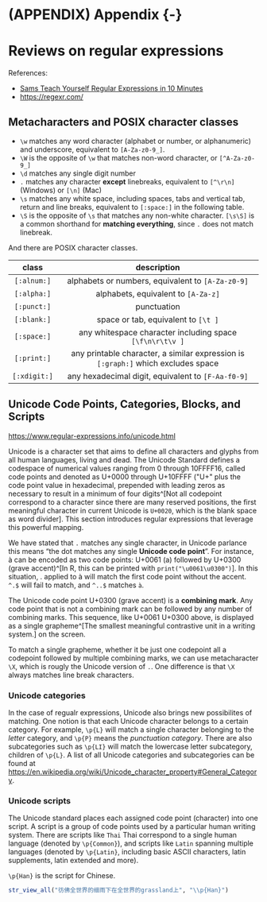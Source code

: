 


# (APPENDIX) Appendix {-}   

# Reviews on regular expressions


References:

- [Sams Teach Yourself Regular Expressions in 10 Minutes](https://www.amazon.com/Teach-Yourself-Regular-Expressions-Minutes-ebook/dp/B0027KRPHM/ref=sr_1_2?dchild=1&keywords=Sams+Teach+Yourself+Regular+Expressions+in+10+Minutes&qid=1585917048&sr=8-2)  
- https://regexr.com/

## Metacharacters and POSIX character classes  

- `\w` matches any word character (alphabet or number, or alphanumeric) and underscore, equivalent to `[A-Za-z0-9_]`.  
- `\W` is the opposite of `\w` that matches non-word character, or `[^A-Za-z0-9_]`
- `\d` matches any single digit number  
- `.` matches any character **except** linebreaks, equivalent to `[^\r\n]` (Windows) or `[\n]` (Mac)  
- `\s` matches any white space, including spaces, tabs and vertical tab, return and line breaks, equivalent to `[:space:]` in the following table.  
- `\S` is the opposite of `\s` that matches any non-white character. `[\s\S]` is a common shorthand for **matching everything**, since `.` does not match linebreak. 


And there are POSIX character classes.  

|class|description|
|:-:|:-:|
|`[:alnum:]`|alphabets or numbers, equivalent to `[A-Za-z0-9]`|
|`[:alpha:]`|alphabets, equivalent to `[A-Za-z]`|
|`[:punct:]`|punctuation|
|`[:blank:]`|space or tab, equivalent to `[\t ]`|  
|`[:space:]`|any whitespace character including space `[\f\n\r\t\v ]`| 
|`[:print:]`|any printable character, a similar expression is `[:graph:]` which excludes space  
|`[:xdigit:]`|any hexadecimal digit, equivalent to  `[F-Aa-f0-9]`|  

## Unicode Code Points, Categories, Blocks, and Scripts  

https://www.regular-expressions.info/unicode.html

Unicode is a character set that aims to define all characters and glyphs from all human languages, living and dead. The Unicode Standard defines a codespace of numerical values ranging from 0 through 10FFFF16, called code points and denoted as U+0000 through U+10FFFF ("U+" plus the code point value in hexadecimal, prepended with leading zeros as necessary to result in a minimum of four digits^[Not all codepoint correspond to a character since there are many reserved positions, the first meaningful character in current Unicode is `U+0020`, which is the blank space as word divider]. This section introduces regular expressions that leverage this powerful mapping. 

We have stated that `.` matches any single character, in Unicode parlance this means “the dot matches any single **Unicode code point**”. For instance, à can be encoded as two code points: U+0061 (a) followed by U+0300 (grave accent)^[In R, this can be printed with `print("\u0061\u0300")`]. In this situation, . applied to à will match the first code point without the accent. `^.$` will fail to match, and `^..$` matches `à`.  

The Unicode code point U+0300 (grave accent) is a **combining mark**. Any code point that is not a combining mark can be followed by any number of combining marks. This sequence, like U+0061 U+0300 above, is displayed as a single grapheme^[The smallest meaningful contrastive unit in a writing system.] on the screen.  

To match a single grapheme, whether it be just one codepoint all a codepoint followed by multiple combining marks, we can use metacharacter `\X`, which is rougly the Unicode version of `.`. One difference is that `\X` always matches line break characters.   

### Unicode categories

In the case of regualr expressions, Unicode also brings new possibilites of matching. One notion is that each Unicode character belongs to a certain category. For example, `\p{L}` will match a single character belonging to the *letter* category, and `\p{P}` means the *punctuation category*. There are also subcategories such as `\p{LI}` will match the lowercase letter subcategory,  children of `\p{L}`. A list of all Unicode categories and subcategories can be found at https://en.wikipedia.org/wiki/Unicode_character_property#General_Category.

### Unicode scripts

The Unicode standard places each assigned code point (character) into one script. A script is a group of code points used by a particular human writing system. There are scripts like `Thai` Thai correspond to a single human language (denoted by `\p{Common}`), and scripts like `Latin` spanning multiple languages (denoted by `\p{Latin}`, including basic ASCII characters, latin supplements, latin extended and more).  

`\p{Han}` is the script for Chinese.


```r
str_view_all("彷佛全世界的细雨下在全世界的grassland上", "\\p{Han}")
```

<!--html_preserve--><div id="htmlwidget-d87e2579ce8ae6f76324" style="width:960px;height:100%;" class="str_view html-widget"></div>
<script type="application/json" data-for="htmlwidget-d87e2579ce8ae6f76324">{"x":{"html":"<ul>\n  <li><span class='match'>彷<\/span><span class='match'>佛<\/span><span class='match'>全<\/span><span class='match'>世<\/span><span class='match'>界<\/span><span class='match'>的<\/span><span class='match'>细<\/span><span class='match'>雨<\/span><span class='match'>下<\/span><span class='match'>在<\/span><span class='match'>全<\/span><span class='match'>世<\/span><span class='match'>界<\/span><span class='match'>的<\/span>grassland<span class='match'>上<\/span><\/li>\n<\/ul>"},"evals":[],"jsHooks":[]}</script><!--/html_preserve-->

A special script is the `Common` script. This script contains all sorts of characters that are common to a wide range of scripts. It includes all sorts of punctuation, whitespace and miscellaneous symbols.  

### Unicode blocks

A Unicode block is a certain range of code points. An essential difference between blocks and scripts is that a block is a single contiguous range of code points, and blocks do not correspond 100% with scripts. 

For ASCII characters, the block is `[\u0000–\u007F]`, and for Chinese `[\u4E00-\u9FA5]`







## Greedy and lazy quantifiers 

|Greedy|Lazy|
|:-:|:-:|
|`*`|`*?`|
|`+`|`+?`|
|`{n, }`|`{n, }?`|  

A common use case of lazy quantifiers is when we need to strip from html form text all its tags: 


```r
text <- "This offer is not available to customers living in <B>AK</B> and <B>HI</B>"

# lazy 
str_extract_all(text, "<[Bb]>.+?</[Bb]>")
#> [[1]]
#> [1] "<B>AK</B>" "<B>HI</B>"
# greedy
str_extract_all(text, "<[Bb]>.+</[Bb]>")
#> [[1]]
#> [1] "<B>AK</B> and <B>HI</B>"
```





## Looking ahead and back  

Lookahead specifies a pattern to be matched but not returned. A *lookahead* is actually a subexpression and is formatted as such. The syntax for a lookahead pattern is a **subexpression** preceded by `?=`, and the text to match follows the `=` sign.  Some refer to this behaviour as "match but not consume", in the sense that lookhead and lookahead match a pattern after/before what we actually want to extract, but do not return it.   

In the following example, we only want to matcch "my homepage" that followed by a `</title>`, and we do not want `</title>` in the results  

```r
text <- c("<title>my homepage</title>", "<p>my homepage</p>")
str_extract(text, "my homepage(?=</title>)")
#> [1] "my homepage" NA
# looking ahead (and back) must be used in subexpressions 
str_extract(text, "my homepage?=</title>")
#> [1] NA NA
```


Similarly, `?<=` is interpreted as the *lookback* operator, which specifies a pattern before the text we actually want to extract. Following is an example. A database search lists products, and you need only the prices.  

Following is an example. A database search lists products, and you need only the prices.  


```r
text <- c("ABC01: $23.45", 
          "HGG42: $5.31", 
          "CFMX1: $899.00", 
          "XTC99: $69.96", 
          "Total items found: 4")

str_extract(text, "(?<=\\$)[0-9]+")
#> [1] "23"  "5"   "899" "69"  NA
```

ookahead and lookbehind operations may be combined, as in the following example  


```r
str_extract("<title>my homepage</title>", "(?<=<title>)my homepage(?=</title>)")
#> [1] "my homepage"
```


Additionally, `(?=)` and `(?<=)` are known as **positive** lookahead and lookback. A lesser used version is the **negative** form of those two operators, looking for text that does not match the specified pattern.  

class | description |  
:-:|:-:|
`(?=)` | positive lookahead |
`(?!)`| negative lookahead |
`(?<=)` | positive lookbehind | 
`(?<!)`| negative lookbehind|


Suppose we want to extract just the quantities but not the prices in the followin text: 

```r
text <- c("I paid $30 for 100 apples, 50 oranges, and 60 pears. I saved $5 on this order.")
# without word boundary, 0 after 3 as in $30 will be included
str_view_all(text, "\\b(?<!\\$)\\d+\\b")
```

<!--html_preserve--><div id="htmlwidget-8d217188afc5c82e30eb" style="width:960px;height:100%;" class="str_view html-widget"></div>
<script type="application/json" data-for="htmlwidget-8d217188afc5c82e30eb">{"x":{"html":"<ul>\n  <li>I paid $30 for <span class='match'>100<\/span> apples, <span class='match'>50<\/span> oranges, and <span class='match'>60<\/span> pears. I saved $5 on this order.<\/li>\n<\/ul>"},"evals":[],"jsHooks":[]}</script><!--/html_preserve-->


## Backreferences 


Backreferences are used to overcome the problem that one match has no knowledge of its previous match, appearing as a pair of a subexpression and a `\number` referencing to that subexpression.  

Find all repeated words (often typos):  


```r
text <- "This is a block of of text, several words here are are repeated, and and they should not be."
str_view_all(text, "(\\w+) \\1")
```

<!--html_preserve--><div id="htmlwidget-10a657b698926e14e0a1" style="width:960px;height:100%;" class="str_view html-widget"></div>
<script type="application/json" data-for="htmlwidget-10a657b698926e14e0a1">{"x":{"html":"<ul>\n  <li>Th<span class='match'>is is<\/span> a block <span class='match'>of of<\/span> text, several words here <span class='match'>are are<\/span> repeated, <span class='match'>and and<\/span> they should not be.<\/li>\n<\/ul>"},"evals":[],"jsHooks":[]}</script><!--/html_preserve-->

Another example with html data where we want to match all normal header tags, note that the last pair `<h2>...<h3>` is invalid:  


```r
text <- "<BODY>
<H1>Welcome to my Homepage</H1>
Content is divided into two sections:<BR>
<H2>ColdFusion</H2>
Information about Macromedia ColdFusion.
<H2>Wireless</H2>
Information about Bluetooth, 802.11, and more.
<H2>This is not valid HTML</H3>
</BODY>"

str_extract_all(text, "<[Hh](\\d)>.+</[Hh]\\1>")
#> [[1]]
#> [1] "<H1>Welcome to my Homepage</H1>" "<H2>ColdFusion</H2>"            
#> [3] "<H2>Wireless</H2>"
```

**Backreferences is particularly useful when performing replace operations**.  


```r
text <- "user@gmail.com is my email address"
str_replace(text, "(.+@.+\\.com)", "<a href: \\1>\\1<a>")
#> [1] "<a href: user@gmail.com>user@gmail.com<a> is my email address"
```




